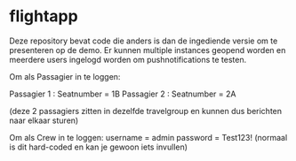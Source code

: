 # flightapp

Deze repository bevat code die anders is dan de ingediende versie om te presenteren op de demo. 
Er kunnen multiple instances geopend worden en meerdere users ingelogd worden om pushnotifications te testen.

Om als Passagier in te loggen:

Passagier 1 : Seatnumber = 1B
Passagier 2 : Seatnumber = 2A

(deze 2 passagiers zitten in dezelfde travelgroup en kunnen dus berichten naar elkaar sturen)

Om als Crew in te loggen: 
username = admin 
password = Test123! (normaal is dit hard-coded en kan je gewoon iets invullen)
